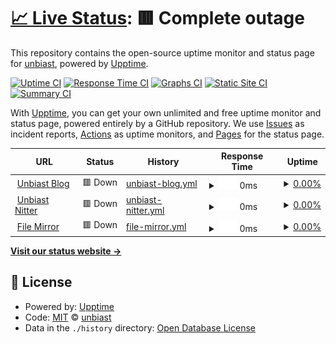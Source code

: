 # [📈 Live Status](https://status.unbia.st): <!--live status--> **🟥 Complete outage**

This repository contains the open-source uptime monitor and status page for [unbiast](https://status.unbia.st), powered by [Upptime](https://github.com/upptime/upptime).

[![Uptime CI](https://github.com/unbiast/status/workflows/Uptime%20CI/badge.svg)](https://github.com/unbiast/status/actions?query=workflow%3A%22Uptime+CI%22)
[![Response Time CI](https://github.com/unbiast/status/workflows/Response%20Time%20CI/badge.svg)](https://github.com/unbiast/status/actions?query=workflow%3A%22Response+Time+CI%22)
[![Graphs CI](https://github.com/unbiast/status/workflows/Graphs%20CI/badge.svg)](https://github.com/unbiast/status/actions?query=workflow%3A%22Graphs+CI%22)
[![Static Site CI](https://github.com/unbiast/status/workflows/Static%20Site%20CI/badge.svg)](https://github.com/unbiast/status/actions?query=workflow%3A%22Static+Site+CI%22)
[![Summary CI](https://github.com/unbiast/status/workflows/Summary%20CI/badge.svg)](https://github.com/unbiast/status/actions?query=workflow%3A%22Summary+CI%22)

With [Upptime](https://upptime.js.org), you can get your own unlimited and free uptime monitor and status page, powered entirely by a GitHub repository. We use [Issues](https://github.com/unbiast/status/issues) as incident reports, [Actions](https://github.com/unbiast/status/actions) as uptime monitors, and [Pages](https://status.unbia.st) for the status page.

<!--start: status pages-->
<!-- This summary is generated by Upptime (https://github.com/upptime/upptime) -->
<!-- Do not edit this manually, your changes will be overwritten -->
<!-- prettier-ignore -->
| URL | Status | History | Response Time | Uptime |
| --- | ------ | ------- | ------------- | ------ |
| <img alt="" src="https://icons.duckduckgo.com/ip3/unbia.st.ico" height="13"> [Unbiast Blog](https://unbia.st) | 🟥 Down | [unbiast-blog.yml](https://github.com/unbiast/status/commits/HEAD/history/unbiast-blog.yml) | <details><summary><img alt="Response time graph" src="./graphs/unbiast-blog/response-time-week.png" height="20"> 0ms</summary><br><a href="https://status.unbia.st/history/unbiast-blog"><img alt="Response time 0" src="https://img.shields.io/endpoint?url=https%3A%2F%2Fraw.githubusercontent.com%2Funbiast%2Fstatus%2FHEAD%2Fapi%2Funbiast-blog%2Fresponse-time.json"></a><br><a href="https://status.unbia.st/history/unbiast-blog"><img alt="24-hour response time 0" src="https://img.shields.io/endpoint?url=https%3A%2F%2Fraw.githubusercontent.com%2Funbiast%2Fstatus%2FHEAD%2Fapi%2Funbiast-blog%2Fresponse-time-day.json"></a><br><a href="https://status.unbia.st/history/unbiast-blog"><img alt="7-day response time 0" src="https://img.shields.io/endpoint?url=https%3A%2F%2Fraw.githubusercontent.com%2Funbiast%2Fstatus%2FHEAD%2Fapi%2Funbiast-blog%2Fresponse-time-week.json"></a><br><a href="https://status.unbia.st/history/unbiast-blog"><img alt="30-day response time 0" src="https://img.shields.io/endpoint?url=https%3A%2F%2Fraw.githubusercontent.com%2Funbiast%2Fstatus%2FHEAD%2Fapi%2Funbiast-blog%2Fresponse-time-month.json"></a><br><a href="https://status.unbia.st/history/unbiast-blog"><img alt="1-year response time 0" src="https://img.shields.io/endpoint?url=https%3A%2F%2Fraw.githubusercontent.com%2Funbiast%2Fstatus%2FHEAD%2Fapi%2Funbiast-blog%2Fresponse-time-year.json"></a></details> | <details><summary><a href="https://status.unbia.st/history/unbiast-blog">0.00%</a></summary><a href="https://status.unbia.st/history/unbiast-blog"><img alt="All-time uptime 14.34%" src="https://img.shields.io/endpoint?url=https%3A%2F%2Fraw.githubusercontent.com%2Funbiast%2Fstatus%2FHEAD%2Fapi%2Funbiast-blog%2Fuptime.json"></a><br><a href="https://status.unbia.st/history/unbiast-blog"><img alt="24-hour uptime 0.00%" src="https://img.shields.io/endpoint?url=https%3A%2F%2Fraw.githubusercontent.com%2Funbiast%2Fstatus%2FHEAD%2Fapi%2Funbiast-blog%2Fuptime-day.json"></a><br><a href="https://status.unbia.st/history/unbiast-blog"><img alt="7-day uptime 0.00%" src="https://img.shields.io/endpoint?url=https%3A%2F%2Fraw.githubusercontent.com%2Funbiast%2Fstatus%2FHEAD%2Fapi%2Funbiast-blog%2Fuptime-week.json"></a><br><a href="https://status.unbia.st/history/unbiast-blog"><img alt="30-day uptime 1.38%" src="https://img.shields.io/endpoint?url=https%3A%2F%2Fraw.githubusercontent.com%2Funbiast%2Fstatus%2FHEAD%2Fapi%2Funbiast-blog%2Fuptime-month.json"></a><br><a href="https://status.unbia.st/history/unbiast-blog"><img alt="1-year uptime 0.00%" src="https://img.shields.io/endpoint?url=https%3A%2F%2Fraw.githubusercontent.com%2Funbiast%2Fstatus%2FHEAD%2Fapi%2Funbiast-blog%2Fuptime-year.json"></a></details>
| <img alt="" src="https://icons.duckduckgo.com/ip3/nitter.unbia.st.ico" height="13"> [Unbiast Nitter](https://nitter.unbia.st) | 🟥 Down | [unbiast-nitter.yml](https://github.com/unbiast/status/commits/HEAD/history/unbiast-nitter.yml) | <details><summary><img alt="Response time graph" src="./graphs/unbiast-nitter/response-time-week.png" height="20"> 0ms</summary><br><a href="https://status.unbia.st/history/unbiast-nitter"><img alt="Response time 0" src="https://img.shields.io/endpoint?url=https%3A%2F%2Fraw.githubusercontent.com%2Funbiast%2Fstatus%2FHEAD%2Fapi%2Funbiast-nitter%2Fresponse-time.json"></a><br><a href="https://status.unbia.st/history/unbiast-nitter"><img alt="24-hour response time 0" src="https://img.shields.io/endpoint?url=https%3A%2F%2Fraw.githubusercontent.com%2Funbiast%2Fstatus%2FHEAD%2Fapi%2Funbiast-nitter%2Fresponse-time-day.json"></a><br><a href="https://status.unbia.st/history/unbiast-nitter"><img alt="7-day response time 0" src="https://img.shields.io/endpoint?url=https%3A%2F%2Fraw.githubusercontent.com%2Funbiast%2Fstatus%2FHEAD%2Fapi%2Funbiast-nitter%2Fresponse-time-week.json"></a><br><a href="https://status.unbia.st/history/unbiast-nitter"><img alt="30-day response time 0" src="https://img.shields.io/endpoint?url=https%3A%2F%2Fraw.githubusercontent.com%2Funbiast%2Fstatus%2FHEAD%2Fapi%2Funbiast-nitter%2Fresponse-time-month.json"></a><br><a href="https://status.unbia.st/history/unbiast-nitter"><img alt="1-year response time 0" src="https://img.shields.io/endpoint?url=https%3A%2F%2Fraw.githubusercontent.com%2Funbiast%2Fstatus%2FHEAD%2Fapi%2Funbiast-nitter%2Fresponse-time-year.json"></a></details> | <details><summary><a href="https://status.unbia.st/history/unbiast-nitter">0.00%</a></summary><a href="https://status.unbia.st/history/unbiast-nitter"><img alt="All-time uptime 14.34%" src="https://img.shields.io/endpoint?url=https%3A%2F%2Fraw.githubusercontent.com%2Funbiast%2Fstatus%2FHEAD%2Fapi%2Funbiast-nitter%2Fuptime.json"></a><br><a href="https://status.unbia.st/history/unbiast-nitter"><img alt="24-hour uptime 0.00%" src="https://img.shields.io/endpoint?url=https%3A%2F%2Fraw.githubusercontent.com%2Funbiast%2Fstatus%2FHEAD%2Fapi%2Funbiast-nitter%2Fuptime-day.json"></a><br><a href="https://status.unbia.st/history/unbiast-nitter"><img alt="7-day uptime 0.00%" src="https://img.shields.io/endpoint?url=https%3A%2F%2Fraw.githubusercontent.com%2Funbiast%2Fstatus%2FHEAD%2Fapi%2Funbiast-nitter%2Fuptime-week.json"></a><br><a href="https://status.unbia.st/history/unbiast-nitter"><img alt="30-day uptime 1.38%" src="https://img.shields.io/endpoint?url=https%3A%2F%2Fraw.githubusercontent.com%2Funbiast%2Fstatus%2FHEAD%2Fapi%2Funbiast-nitter%2Fuptime-month.json"></a><br><a href="https://status.unbia.st/history/unbiast-nitter"><img alt="1-year uptime 0.00%" src="https://img.shields.io/endpoint?url=https%3A%2F%2Fraw.githubusercontent.com%2Funbiast%2Fstatus%2FHEAD%2Fapi%2Funbiast-nitter%2Fuptime-year.json"></a></details>
| <img alt="" src="https://icons.duckduckgo.com/ip3/files.unbia.st.ico" height="13"> [File Mirror](https://files.unbia.st) | 🟥 Down | [file-mirror.yml](https://github.com/unbiast/status/commits/HEAD/history/file-mirror.yml) | <details><summary><img alt="Response time graph" src="./graphs/file-mirror/response-time-week.png" height="20"> 0ms</summary><br><a href="https://status.unbia.st/history/file-mirror"><img alt="Response time 0" src="https://img.shields.io/endpoint?url=https%3A%2F%2Fraw.githubusercontent.com%2Funbiast%2Fstatus%2FHEAD%2Fapi%2Ffile-mirror%2Fresponse-time.json"></a><br><a href="https://status.unbia.st/history/file-mirror"><img alt="24-hour response time 0" src="https://img.shields.io/endpoint?url=https%3A%2F%2Fraw.githubusercontent.com%2Funbiast%2Fstatus%2FHEAD%2Fapi%2Ffile-mirror%2Fresponse-time-day.json"></a><br><a href="https://status.unbia.st/history/file-mirror"><img alt="7-day response time 0" src="https://img.shields.io/endpoint?url=https%3A%2F%2Fraw.githubusercontent.com%2Funbiast%2Fstatus%2FHEAD%2Fapi%2Ffile-mirror%2Fresponse-time-week.json"></a><br><a href="https://status.unbia.st/history/file-mirror"><img alt="30-day response time 0" src="https://img.shields.io/endpoint?url=https%3A%2F%2Fraw.githubusercontent.com%2Funbiast%2Fstatus%2FHEAD%2Fapi%2Ffile-mirror%2Fresponse-time-month.json"></a><br><a href="https://status.unbia.st/history/file-mirror"><img alt="1-year response time 0" src="https://img.shields.io/endpoint?url=https%3A%2F%2Fraw.githubusercontent.com%2Funbiast%2Fstatus%2FHEAD%2Fapi%2Ffile-mirror%2Fresponse-time-year.json"></a></details> | <details><summary><a href="https://status.unbia.st/history/file-mirror">0.00%</a></summary><a href="https://status.unbia.st/history/file-mirror"><img alt="All-time uptime 14.49%" src="https://img.shields.io/endpoint?url=https%3A%2F%2Fraw.githubusercontent.com%2Funbiast%2Fstatus%2FHEAD%2Fapi%2Ffile-mirror%2Fuptime.json"></a><br><a href="https://status.unbia.st/history/file-mirror"><img alt="24-hour uptime 0.00%" src="https://img.shields.io/endpoint?url=https%3A%2F%2Fraw.githubusercontent.com%2Funbiast%2Fstatus%2FHEAD%2Fapi%2Ffile-mirror%2Fuptime-day.json"></a><br><a href="https://status.unbia.st/history/file-mirror"><img alt="7-day uptime 0.00%" src="https://img.shields.io/endpoint?url=https%3A%2F%2Fraw.githubusercontent.com%2Funbiast%2Fstatus%2FHEAD%2Fapi%2Ffile-mirror%2Fuptime-week.json"></a><br><a href="https://status.unbia.st/history/file-mirror"><img alt="30-day uptime 1.38%" src="https://img.shields.io/endpoint?url=https%3A%2F%2Fraw.githubusercontent.com%2Funbiast%2Fstatus%2FHEAD%2Fapi%2Ffile-mirror%2Fuptime-month.json"></a><br><a href="https://status.unbia.st/history/file-mirror"><img alt="1-year uptime 0.00%" src="https://img.shields.io/endpoint?url=https%3A%2F%2Fraw.githubusercontent.com%2Funbiast%2Fstatus%2FHEAD%2Fapi%2Ffile-mirror%2Fuptime-year.json"></a></details>

<!--end: status pages-->

[**Visit our status website →**](https://status.unbia.st)

## 📄 License

- Powered by: [Upptime](https://github.com/upptime/upptime)
- Code: [MIT](./LICENSE) © [unbiast](https://status.unbia.st)
- Data in the `./history` directory: [Open Database License](https://opendatacommons.org/licenses/odbl/1-0/)
